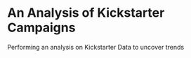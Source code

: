 # An Analysis of Kickstarter Campaigns
Performing an analysis on Kickstarter Data to uncover trends
